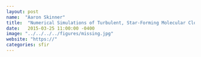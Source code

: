 ```yaml
---
layout: post
name:  "Aaron Skinner"
title:  "Numerical Simulations of Turbulent, Star-Forming Molecular Clouds Regulated by Reprocessed Radiation Feedback"
date:   2015-03-25 11:00:00 -0400
image: "../../../../figures/missing.jpg"
website: "https://"
categories: sfir
---
```


